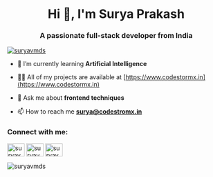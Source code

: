 <h1 align="center">Hi 👋, I'm Surya Prakash</h1>
<h3 align="center">A passionate full-stack developer from India</h3>

<p align="left"> <a href="https://github.com/ryo-ma/github-profile-trophy"><img src="https://github-profile-trophy.vercel.app/?username=suryavmds" alt="suryavmds" /></a> </p>

- 🌱 I’m currently learning **Artificial Intelligence**

- 👨‍💻 All of my projects are available at [https://www.codestormx.in](https://www.codestormx.in)

- 💬 Ask me about **frontend techniques**

- 📫 How to reach me **surya@codestromx.in**

<h3 align="left">Connect with me:</h3>
<p align="left">
<a href="https://linkedin.com/in/suryavmds" target="blank"><img align="center" src="https://raw.githubusercontent.com/rahuldkjain/github-profile-readme-generator/master/src/images/icons/Social/linked-in-alt.svg" alt="suryavmds" height="30" width="40" /></a>
<a href="https://instagram.com/suryavmds" target="blank"><img align="center" src="https://raw.githubusercontent.com/rahuldkjain/github-profile-readme-generator/master/src/images/icons/Social/instagram.svg" alt="suryavmds" height="30" width="40" /></a>
<a href="https://dribbble.com/suryavmds" target="blank"><img align="center" src="https://raw.githubusercontent.com/rahuldkjain/github-profile-readme-generator/master/src/images/icons/Social/dribbble.svg" alt="suryavmds" height="30" width="40" /></a>
</p>
<p><img align="center" src="https://github-readme-stats.vercel.app/api/top-langs/?username=suryavmds&layout=donut-vertical" alt="suryavmds" /></p>

